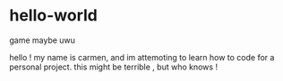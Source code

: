 # hello-world
game maybe uwu

hello ! my name is carmen, and im attemoting to learn how to code for a personal project.
this might be terrible , but who knows !
